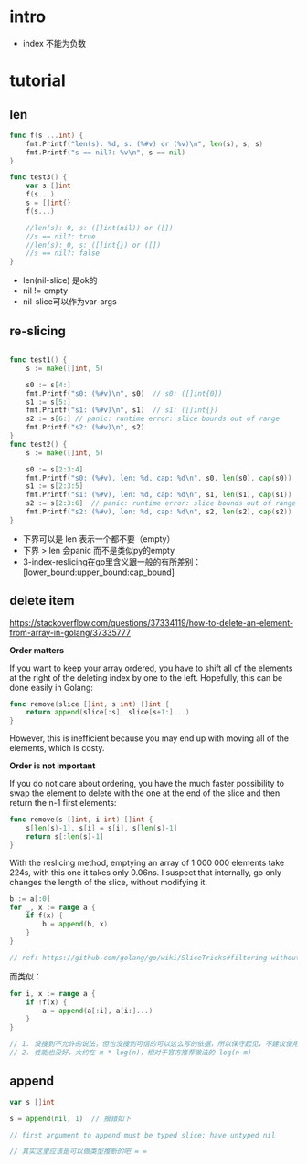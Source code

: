 # intro



* index 不能为负数





# tutorial



## len

```go
func f(s ...int) {
	fmt.Printf("len(s): %d, s: (%#v) or (%v)\n", len(s), s, s)
	fmt.Printf("s == nil?: %v\n", s == nil)
}

func test3() {
	var s []int
	f(s...)
	s = []int{}
	f(s...)

	//len(s): 0, s: ([]int(nil)) or ([])
	//s == nil?: true
	//len(s): 0, s: ([]int{}) or ([])
	//s == nil?: false
}
```



* len(nil-slice) 是ok的
* nil != empty
* nil-slice可以作为var-args





## re-slicing



```go

func test1() {
	s := make([]int, 5)

	s0 := s[4:]
	fmt.Printf("s0: (%#v)\n", s0)  // s0: ([]int{0})
	s1 := s[5:]
	fmt.Printf("s1: (%#v)\n", s1)  // s1: ([]int{})
	s2 := s[6:] // panic: runtime error: slice bounds out of range
	fmt.Printf("s2: (%#v)\n", s2)
}
func test2() {
	s := make([]int, 5)

	s0 := s[2:3:4]
	fmt.Printf("s0: (%#v), len: %d, cap: %d\n", s0, len(s0), cap(s0))  // s0: ([]int{0}), len: 1, cap: 2
	s1 := s[2:3:5]
	fmt.Printf("s1: (%#v), len: %d, cap: %d\n", s1, len(s1), cap(s1))  // s1: ([]int{0}), len: 1, cap: 3
	s2 := s[2:3:6]  // panic: runtime error: slice bounds out of range
	fmt.Printf("s2: (%#v), len: %d, cap: %d\n", s2, len(s2), cap(s2))
}
```





* 下界可以是 len 表示一个都不要（empty）
* 下界 > len 会panic 而不是类似py的empty
* 3-index-reslicing在go里含义跟一般的有所差别： [lower_bound:upper_bound:cap_bound]





## delete item

https://stackoverflow.com/questions/37334119/how-to-delete-an-element-from-array-in-golang/37335777

**Order matters**

If you want to keep your array ordered, you have to shift all of the elements at the right of the deleting index by one to the left. Hopefully, this can be done easily in Golang:

```Go
func remove(slice []int, s int) []int {
    return append(slice[:s], slice[s+1:]...)
}
```

However, this is inefficient because you may end up with moving all of the elements, which is costy.

**Order is not important**

If you do not care about ordering, you have the much faster possibility to swap the element to delete with the one at the end of the slice and then return the n-1 first elements:

```Go
func remove(s []int, i int) []int {
    s[len(s)-1], s[i] = s[i], s[len(s)-1]
    return s[:len(s)-1]
}
```

With the reslicing method, emptying an array of 1 000 000 elements take 224s, with this one it takes only 0.06ns. I suspect that internally, go only changes the length of the slice, without modifying it.





```go
b := a[:0]
for _, x := range a {
	if f(x) {
		b = append(b, x)
	}
}	

// ref: https://github.com/golang/go/wiki/SliceTricks#filtering-without-allocating
```



而类似： 

```go
for i, x := range a {
    if !f(x) {
        a = append(a[:i], a[i:]...)
    }
}

// 1. 没搜到不允许的说法，但也没搜到可信的可以这么写的依据，所以保守起见，不建议使用
// 2. 性能也没好，大约在 m * log(n)，相对于官方推荐做法的 log(n-m)
```







## append



```go
var s []int

s = append(nil, 1)  // 报错如下

// first argument to append must be typed slice; have untyped nil

// 其实这里应该是可以做类型推断的吧 = =
```
















